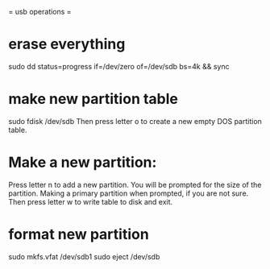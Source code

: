 = usb operations =

# erase everything
sudo dd status=progress if=/dev/zero of=/dev/sdb bs=4k && sync

# make new partition table
sudo fdisk /dev/sdb
Then press letter o to create a new empty DOS partition table.

# Make a new partition:
Press letter n to add a new partition. You will be prompted for the size of the partition. Making a primary partition when prompted, if you are not sure.
Then press letter w to write table to disk and exit.

# format new partition
sudo mkfs.vfat /dev/sdb1
sudo eject /dev/sdb
